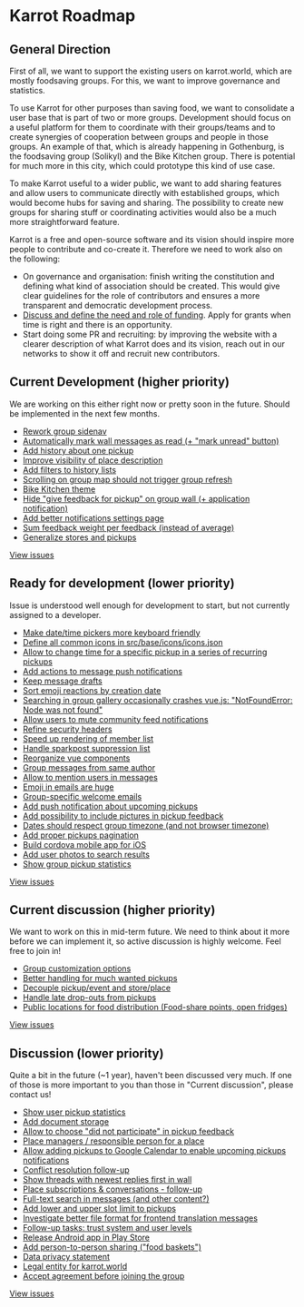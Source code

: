 # Karrot Roadmap

## General Direction

First of all, we want to support the existing users on karrot.world, which are mostly foodsaving groups. For this, we want to improve governance and statistics.

To use Karrot for other purposes than saving food, we want to consolidate a user base that is part of two or more groups. Development should focus on a useful platform for them to coordinate with their groups/teams and to create synergies of cooperation between groups and people in those groups. An example of that, which is already happening in Gothenburg, is the foodsaving group (Solikyl) and the Bike Kitchen group. There is potential for much more in this city, which could prototype this kind of use case.

To make Karrot useful to a wider public, we want to add sharing features and allow users to communicate directly with established groups, which would become hubs for saving and sharing. The possibility to create new groups for sharing stuff or coordinating activities would also be a much more straightforward feature.

Karrot is a free and open-source software and its vision should inspire more people to contribute and co-create it. Therefore we need to work also on the following:

- On governance and organisation: finish writing the constitution and defining what kind of association should be created. This would give clear guidelines for the role of contributors and ensures a more transparent and democratic development process.
- [Discuss and define the need and role of funding](https://community.foodsaving.world/t/funding-concept-for-karrot/136). Apply for grants when time is right and there is an opportunity.
- Start doing some PR and recruiting: by improving the website with a clearer description of what Karrot does and its vision, reach out in our networks to show it off and recruit new contributors.

## Current Development (higher priority)

We are working on this either right now or pretty soon in the future. Should be implemented in the next few months.

- [Rework group sidenav](https://github.com/yunity/karrot-frontend/issues/1535)
- [Automatically mark wall messages as read (+ "mark unread" button)](https://github.com/yunity/karrot-frontend/issues/1534)
- [Add history about one pickup](https://github.com/yunity/karrot-frontend/issues/1533)
- [Improve visibility of place description](https://github.com/yunity/karrot-frontend/issues/1531)
- [Add filters to history lists](https://github.com/yunity/karrot-frontend/issues/1520)
- [Scrolling on group map should not trigger group refresh](https://github.com/yunity/karrot-frontend/issues/1519)
- [Bike Kitchen theme](https://github.com/yunity/karrot-frontend/issues/1509)
- [Hide "give feedback for pickup" on group wall (+ application notification)](https://github.com/yunity/karrot-frontend/issues/1508)
- [Add better notifications settings page](https://github.com/yunity/karrot-frontend/issues/1457)
- [Sum feedback weight per feedback (instead of average)](https://github.com/yunity/karrot-frontend/issues/1455)
- [Generalize stores and pickups](https://github.com/yunity/karrot-frontend/issues/1127)

[View issues](https://github.com/yunity/karrot-frontend/milestone/14)

## Ready for development (lower priority)

Issue is understood well enough for development to start, but not currently assigned to a developer.

- [Make date/time pickers more keyboard friendly](https://github.com/yunity/karrot-frontend/issues/1536)
- [Define all common icons in src/base/icons/icons.json](https://github.com/yunity/karrot-frontend/issues/1529)
- [Allow to change time for a specific pickup in a series of recurring pickups](https://github.com/yunity/karrot-frontend/issues/1506)
- [Add actions to message push notifications](https://github.com/yunity/karrot-frontend/issues/1460)
- [Keep message drafts](https://github.com/yunity/karrot-frontend/issues/1459)
- [Sort emoji reactions by creation date](https://github.com/yunity/karrot-frontend/issues/1456)
- [Searching in group gallery occasionally crashes vue.js: "NotFoundError: Node was not found"](https://github.com/yunity/karrot-frontend/issues/1454)
- [Allow users to mute community feed notifications](https://github.com/yunity/karrot-frontend/issues/1366)
- [Refine security headers](https://github.com/yunity/karrot-frontend/issues/1307)
- [Speed up rendering of member list](https://github.com/yunity/karrot-frontend/issues/1151)
- [Handle sparkpost suppression list](https://github.com/yunity/karrot-frontend/issues/1134)
- [Reorganize vue components](https://github.com/yunity/karrot-frontend/issues/1124)
- [Group messages from same author](https://github.com/yunity/karrot-frontend/issues/1093)
- [Allow to mention users in messages](https://github.com/yunity/karrot-frontend/issues/1092)
- [Emoji in emails are huge](https://github.com/yunity/karrot-frontend/issues/1087)
- [Group-specific welcome emails](https://github.com/yunity/karrot-frontend/issues/1038)
- [Add push notification about upcoming pickups](https://github.com/yunity/karrot-frontend/issues/1027)
- [Add possibility to include pictures in pickup feedback](https://github.com/yunity/karrot-frontend/issues/963)
- [Dates should respect group timezone (and not browser timezone)](https://github.com/yunity/karrot-frontend/issues/959)
- [Add proper pickups pagination](https://github.com/yunity/karrot-frontend/issues/952)
- [Build cordova mobile app for iOS](https://github.com/yunity/karrot-frontend/issues/938)
- [Add user photos to search results](https://github.com/yunity/karrot-frontend/issues/865)
- [Show group pickup statistics](https://github.com/yunity/karrot-frontend/issues/355)

[View issues](https://github.com/yunity/karrot-frontend/milestone/12)

## Current discussion (higher priority)

We want to work on this in mid-term future. We need to think about it more before we can implement it, so active discussion is highly welcome. Feel free to join in!

- [Group customization options](https://github.com/yunity/karrot-frontend/issues/1259)
- [Better handling for much wanted pickups](https://github.com/yunity/karrot-frontend/issues/1242)
- [Decouple pickup/event and store/place](https://github.com/yunity/karrot-frontend/issues/1128)
- [Handle late drop-outs from pickups](https://github.com/yunity/karrot-frontend/issues/1108)
- [Public locations for food distribution (Food-share points, open fridges)](https://github.com/yunity/karrot-frontend/issues/354)

[View issues](https://github.com/yunity/karrot-frontend/milestone/9)

## Discussion (lower priority)

Quite a bit in the future (~1 year), haven't been discussed very much. If one of those is more important to you than those in "Current discussion", please contact us!

- [Show user pickup statistics](https://github.com/yunity/karrot-frontend/issues/1530)
- [Add document storage](https://github.com/yunity/karrot-frontend/issues/1507)
- [Allow to choose "did not participate" in pickup feedback](https://github.com/yunity/karrot-frontend/issues/1505)
- [Place managers / responsible person for a place](https://github.com/yunity/karrot-frontend/issues/1504)
- [Allow adding pickups to Google Calendar to enable upcoming pickups notifications](https://github.com/yunity/karrot-frontend/issues/1376)
- [Conflict resolution follow-up](https://github.com/yunity/karrot-frontend/issues/1344)
- [Show threads with newest replies first in wall](https://github.com/yunity/karrot-frontend/issues/1334)
- [Place subscriptions & conversations - follow-up](https://github.com/yunity/karrot-frontend/issues/1297)
- [Full-text search in messages (and other content?)](https://github.com/yunity/karrot-frontend/issues/1251)
- [Add lower and upper slot limit to pickups](https://github.com/yunity/karrot-frontend/issues/1241)
- [Investigate better file format for frontend translation messages](https://github.com/yunity/karrot-frontend/issues/1118)
- [Follow-up tasks: trust system and user levels](https://github.com/yunity/karrot-frontend/issues/1095)
- [Release Android app in Play Store](https://github.com/yunity/karrot-frontend/issues/984)
- [Add person-to-person sharing ("food baskets")](https://github.com/yunity/karrot-frontend/issues/672)
- [Data privacy statement](https://github.com/yunity/karrot-frontend/issues/607)
- [Legal entity for karrot.world](https://github.com/yunity/karrot-frontend/issues/606)
- [Accept agreement before joining the group](https://github.com/yunity/karrot-frontend/issues/324)

[View issues](https://github.com/yunity/karrot-frontend/milestone/10)

